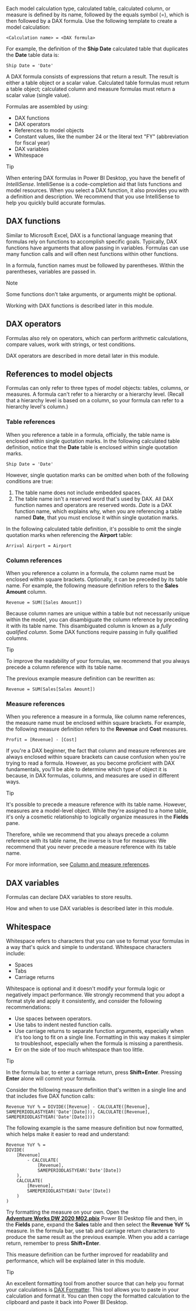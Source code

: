 Each model calculation type, calculated table, calculated column, or measure is defined by its name, followed by the equals symbol (=), which is then followed by a DAX formula. Use the following template to create a model calculation:

```dax
<Calculation name> = <DAX formula>
```

For example, the definition of the **Ship Date** calculated table that duplicates the **Date** table data is:

```dax
Ship Date = 'Date'
```

A DAX formula consists of expressions that return a result. The result is either a table object or a scalar value. Calculated table formulas must return a table object; calculated column and measure formulas must return a scalar value (single value).

Formulas are assembled by using:

- DAX functions
- DAX operators
- References to model objects
- Constant values, like the number 24 or the literal text "FY" (abbreviation for fiscal year)
- DAX variables
- Whitespace

> [!TIP]
> When entering DAX formulas in Power BI Desktop, you have the benefit of *IntelliSense*. IntelliSense is a code-completion aid that lists functions and model resources. When you select a DAX function, it also provides you with a definition and description. We recommend that you use IntelliSense to help you quickly build accurate formulas.

## DAX functions

Similar to Microsoft Excel, DAX is a functional language meaning that formulas rely on functions to accomplish specific goals. Typically, DAX functions have arguments that allow passing in variables. Formulas can use many function calls and will often nest functions within other functions.

In a formula, function names must be followed by parentheses. Within the parentheses, variables are passed in.

> [!NOTE]
> Some functions don't take arguments, or arguments might be optional.

Working with DAX functions is described later in this module.

## DAX operators

Formulas also rely on operators, which can perform arithmetic calculations, compare values, work with strings, or test conditions.

DAX operators are described in more detail later in this module.

## References to model objects

Formulas can only refer to three types of model objects: tables, columns, or measures. A formula can't refer to a hierarchy or a hierarchy level. (Recall that a hierarchy level is based on a column, so your formula can refer to a hierarchy level's column.)

### Table references

When you reference a table in a formula, officially, the table name is enclosed within single quotation marks. In the following calculated table definition, notice that the **Date** table is enclosed within single quotation marks.

```dax
Ship Date = 'Date'
```

However, single quotation marks can be omitted when both of the following conditions are true:

1. The table name does not include embedded spaces.
1. The table name isn't a reserved word that's used by DAX. All DAX function names and operators are reserved words. *Date* is a DAX function name, which explains why, when you are referencing a table named **Date**, that you must enclose it within single quotation marks.

In the following calculated table definition, it's possible to omit the single quotation marks when referencing the **Airport** table:

```dax
Arrival Airport = Airport
```

### Column references

When you reference a column in a formula, the column name must be enclosed within square brackets. Optionally, it can be preceded by its table name. For example, the following measure definition refers to the **Sales Amount** column.

```dax
Revenue = SUM([Sales Amount])
```

Because column names are unique within a table but not necessarily unique within the model, you can disambiguate the column reference by preceding it with its table name. This disambiguated column is known as a *fully qualified column*. Some DAX functions require passing in fully qualified columns.

> [!TIP]
> To improve the readability of your formulas, we recommend that you always precede a column reference with its table name.

The previous example measure definition can be rewritten as:

```dax
Revenue = SUM(Sales[Sales Amount])
```

### Measure references

When you reference a measure in a formula, like column name references, the measure name must be enclosed within square brackets. For example, the following measure definition refers to the **Revenue** and **Cost** measures.

```dax
Profit = [Revenue] - [Cost]
```

If you're a DAX beginner, the fact that column and measure references are always enclosed within square brackets can cause confusion when you're trying to read a formula. However, as you become proficient with DAX fundamentals, you'll be able to determine which type of object it is because, in DAX formulas, columns, and measures are used in different ways.

> [!TIP]
> It's possible to precede a measure reference with its table name. However, measures are a model-level object. While they're assigned to a home table, it's only a cosmetic relationship to logically organize measures in the **Fields** pane.
>
> Therefore, while we recommend that you always precede a column reference with its table name, the inverse is true for measures: We recommend that you never precede a measure reference with its table name.
>
> For more information, see [Column and measure references](/power-bi/guidance/dax-column-measure-references/?azure-portal=true).

## DAX variables

Formulas can declare DAX variables to store results.

How and when to use DAX variables is described later in this module.

## Whitespace

Whitespace refers to characters that you can use to format your formulas in a way that's quick and simple to understand. Whitespace characters include:

- Spaces
- Tabs
- Carriage returns

Whitespace is optional and it doesn't modify your formula logic or negatively impact performance. We strongly recommend that you adopt a format style and apply it consistently, and consider the following recommendations:

- Use spaces between operators.
- Use tabs to indent nested function calls.
- Use carriage returns to separate function arguments, especially when it's too long to fit on a single line. Formatting in this way makes it simpler to troubleshoot, especially when the formula is missing a parenthesis.
- Err on the side of too much whitespace than too little.

> [!TIP]
> In the formula bar, to enter a carriage return, press **Shift+Enter**. Pressing **Enter** alone will commit your formula.

Consider the following measure definition that's written in a single line and that includes five DAX function calls:

```dax
Revenue YoY % = DIVIDE([Revenue] - CALCULATE([Revenue], SAMEPERIODLASTYEAR('Date'[Date])), CALCULATE([Revenue], SAMEPERIODLASTYEAR('Date'[Date])))
```

The following example is the same measure definition but now formatted, which helps make it easier to read and understand:

```dax
Revenue YoY % =
DIVIDE(
    [Revenue]
        - CALCULATE(
            [Revenue],
            SAMEPERIODLASTYEAR('Date'[Date])
    ),
    CALCULATE(
        [Revenue],
        SAMEPERIODLASTYEAR('Date'[Date])
    )
)
```

Try formatting the measure on your own. Open the [**Adventure Works DW 2020 M02.pbix**](https://github.com/MicrosoftDocs/mslearn-dax-power-bi/raw/main/activities/Adventure%20Works%20DW%202020%20M02.pbix) Power BI Desktop file and then, in the **Fields** pane, expand the **Sales** table and then select the **Revenue YoY %** measure. In the formula bar, use tab and carriage return characters to produce the same result as the previous example. When you add a carriage return, remember to press **Shift+Enter**.

This measure definition can be further improved for readability and performance, which will be explained later in this module.

> [!TIP]
> An excellent formatting tool from another source that can help you format your calculations is [DAX Formatter](http://www.daxformatter.com/?azure-portal=true). This tool allows you to paste in your calculation and format it. You can then copy the formatted calculation to the clipboard and paste it back into Power BI Desktop.

